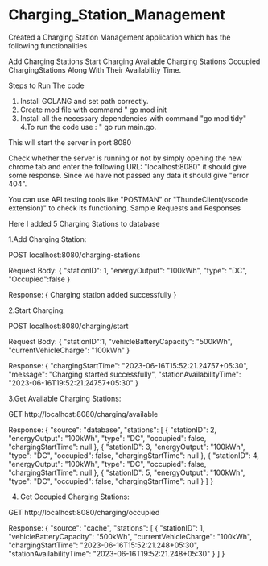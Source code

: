 # Charging_Station_Management

Created a Charging Station Management application which has the following functionalities

Add Charging Stations
Start Charging
Available Charging Stations
Occupied ChargingStations Along With Their Availability Time.

Steps to Run The code

1. Install GOLANG and set path correctly.
2. Create mod file with command " go mod init <module-name>
3. Install all the necessary dependencies with command "go mod tidy"
4.To run the code use : " go run main.go.

This will start the server in port 8080

Check whether the server is running or not by simply opening the new chrome tab and enter the following URL: "localhost:8080" it should give some response. Since we have not passed any data it should give "error 404".

You can use API testing tools like "POSTMAN" or "ThundeClient(vscode extension)" to check its functioning.
Sample Requests and Responses

Here I added 5 Charging Stations to database

1.Add Charging Station:

POST localhost:8080/charging-stations

Request Body: 
{
  "stationID": 1,
  "energyOutput": "100kWh",
  "type": "DC",
 "Occupied":false
}

Response: 
{
    Charging station added successfully
}

2.Start Charging:

POST localhost:8080/charging/start

Request Body: 
{
  "stationID":1,
  "vehicleBatteryCapacity": "500kWh",
  "currentVehicleCharge": "100kWh"
}

Response: 
{
  "chargingStartTime": "2023-06-16T15:52:21.24757+05:30",
  "message": "Charging started successfully",
  "stationAvailabilityTime": "2023-06-16T19:52:21.24757+05:30"
}

3.Get Available Charging Stations:

GET  http://localhost:8080/charging/available

Response: 
{
  "source": "database",
  "stations": [
    {
      "stationID": 2,
      "energyOutput": "100kWh",
      "type": "DC",
      "occupied": false,
      "chargingStartTime": null
    },
    {
      "stationID": 3,
      "energyOutput": "100kWh",
      "type": "DC",
      "occupied": false,
      "chargingStartTime": null
    },
    {
      "stationID": 4,
      "energyOutput": "100kWh",
      "type": "DC",
      "occupied": false,
      "chargingStartTime": null
    },
    {
      "stationID": 5,
      "energyOutput": "100kWh",
      "type": "DC",
      "occupied": false,
      "chargingStartTime": null
    }
  ]
}

4. Get Occupied Charging Stations:

GET  http://localhost:8080/charging/occupied

Response:
{
  "source": "cache",
  "stations": [
    {
      "stationID": 1,
      "vehicleBatteryCapacity": "500kWh",
      "currentVehicleCharge": "100kWh",
      "chargingStartTime": "2023-06-16T15:52:21.248+05:30",
      "stationAvailabilityTime": "2023-06-16T19:52:21.248+05:30"
    }
  ]
}
